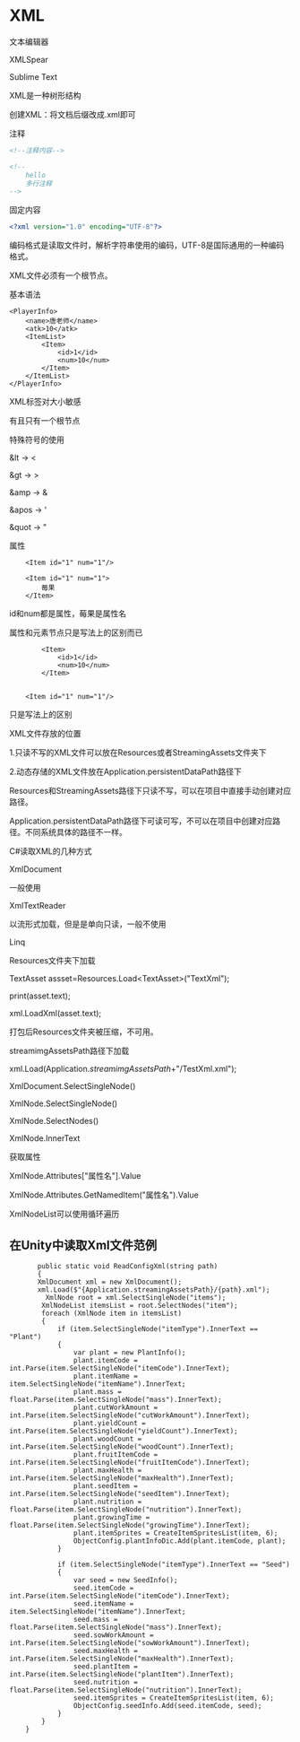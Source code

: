 # XML

文本编辑器

XMLSpear

Sublime Text



XML是一种树形结构

创建XML：将文档后缀改成.xml即可

注释

```xml
<!--注释内容-->
```

```xml
<!--
    hello
    多行注释
-->
```

固定内容

```xml
<?xml version="1.0" encoding="UTF-8"?>
```

编码格式是读取文件时，解析字符串使用的编码，UTF-8是国际通用的一种编码格式。

XML文件必须有一个根节点。

基本语法

```
<PlayerInfo>	
	<name>唐老师</name>
	<atk>10</atk>
	<ItemList>
		<Item>
			<id>1</id>
			<num>10</num>
		</Item>
	</ItemList>
</PlayerInfo>  
```

XML标签对大小敏感

有且只有一个根节点

特殊符号的使用

\&lt -> <

\&gt -> >

\&amp -> &

\&apos -> '

\&quot -> "



属性

```
	<Item id="1" num="1"/>
```

```
	<Item id="1" num="1">
		莓果
	</Item>
```

id和num都是属性，莓果是属性名

属性和元素节点只是写法上的区别而已

```
		<Item>
			<id>1</id>
			<num>10</num>
		</Item>
		
```

```
	<Item id="1" num="1"/>
```

只是写法上的区别

XML文件存放的位置

1.只读不写的XML文件可以放在Resources或者StreamingAssets文件夹下

2.动态存储的XML文件放在Application.persistentDataPath路径下

Resources和StreamingAssets路径下只读不写，可以在项目中直接手动创建对应路径。

Application.persistentDataPath路径下可读可写，不可以在项目中创建对应路径。不同系统具体的路径不一样。



C#读取XML的几种方式

XmlDocument

一般使用

XmlTextReader

以流形式加载，但是是单向只读，一般不使用

Linq



Resources文件夹下加载

TextAsset assset=Resources.Load\<TextAsset>("TextXml");

print(asset.text);

xml.LoadXml(asset.text);

打包后Resources文件夹被压缩，不可用。



streamimgAssetsPath路径下加载

xml.Load(Application._streamimgAssetsPath_+"/TestXml.xml");



XmlDocument.SelectSingleNode()

XmlNode.SelectSingleNode()

XmlNode.SelectNodes()

XmlNode.InnerText



获取属性

XmlNode.Attributes\["属性名"].Value

XmlNode.Attributes.GetNamedItem("属性名").Value



XmlNodeList可以使用循环遍历

## 在Unity中读取Xml文件范例



```
       public static void ReadConfigXml(string path) 
       { 
       XmlDocument xml = new XmlDocument(); 
       xml.Load($"{Application.streamingAssetsPath}/{path}.xml");
         XmlNode root = xml.SelectSingleNode("items");
        XmlNodeList itemsList = root.SelectNodes("item");
        foreach (XmlNode item in itemsList)
        {
            if (item.SelectSingleNode("itemType").InnerText == "Plant")
            {
                var plant = new PlantInfo();
                plant.itemCode = int.Parse(item.SelectSingleNode("itemCode").InnerText);
                plant.itemName = item.SelectSingleNode("itemName").InnerText;
                plant.mass = float.Parse(item.SelectSingleNode("mass").InnerText);
                plant.cutWorkAmount = int.Parse(item.SelectSingleNode("cutWorkAmount").InnerText);
                plant.yieldCount = int.Parse(item.SelectSingleNode("yieldCount").InnerText);
                plant.woodCount = int.Parse(item.SelectSingleNode("woodCount").InnerText);
                plant.fruitItemCode = int.Parse(item.SelectSingleNode("fruitItemCode").InnerText);
                plant.maxHealth = int.Parse(item.SelectSingleNode("maxHealth").InnerText);
                plant.seedItem = int.Parse(item.SelectSingleNode("seedItem").InnerText);
                plant.nutrition = float.Parse(item.SelectSingleNode("nutrition").InnerText);
                plant.growingTime = float.Parse(item.SelectSingleNode("growingTime").InnerText);
                plant.itemSprites = CreateItemSpritesList(item, 6);
                ObjectConfig.plantInfoDic.Add(plant.itemCode, plant);
            }

            if (item.SelectSingleNode("itemType").InnerText == "Seed")
            {
                var seed = new SeedInfo();
                seed.itemCode = int.Parse(item.SelectSingleNode("itemCode").InnerText);
                seed.itemName = item.SelectSingleNode("itemName").InnerText;
                seed.mass = float.Parse(item.SelectSingleNode("mass").InnerText);
                seed.sowWorkAmount = int.Parse(item.SelectSingleNode("sowWorkAmount").InnerText);
                seed.maxHealth = int.Parse(item.SelectSingleNode("maxHealth").InnerText);
                seed.plantItem = int.Parse(item.SelectSingleNode("plantItem").InnerText);
                seed.nutrition = float.Parse(item.SelectSingleNode("nutrition").InnerText);
                seed.itemSprites = CreateItemSpritesList(item, 6);
                ObjectConfig.seedInfo.Add(seed.itemCode, seed);
            }
        }
    }
```
